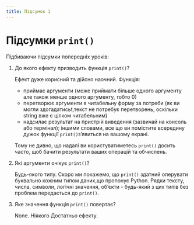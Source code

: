 ```yaml
---
title: Підсумок 1
---
```


# Підсумки `print()`
Підбиваючи підсумки попередніх уроків:

1. До якого ефекту призводить функція `print()`?

    Ефект дуже корисний та дійсно наочний. Функція:

    - приймає аргументи (може приймати більше одного аргументу але також менше одного аргументу, тобто 0)
    - перетворює аргументи в читабельну форму за потреби (як ви могли здогадатисьt,текст не потребує перетворень, оскільки string вже є цілком читабельним)
    - надсилає результат на пристрій виведення (зазвичай на консоль або термінал); іншими словами, все що ви помістите всередину дужок функції `print()`зʼявиться на вашому екрані.

    Тому не дивно, що надалі ви користуватиметесь `print()` досить часто, щоб бачити результати ваших операцій та обчислень.

2. Які аргументи очікує `print()`?

    Будь-якого типу. Скоро ми покажемо, що `print()` здатний оперувати буквально кожним типом даних,що пропонує Python. Рядки тексту, числа, символи, логічні значення, обʼєкти - будь-який з цих типів без проблем передається до `print()`.


3. Яке значення функція `print()` повертає?

    None. Ніякого Достатньо ефекту.